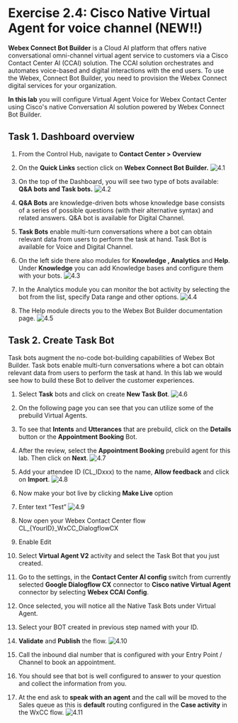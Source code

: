 # Exercise 2.4: Cisco Native Virtual Agent for voice channel (NEW!!)

**Webex Connect Bot Builder** is a Cloud AI platform that offers native conversational omni-channel virtual agent service to customers via a Cisco Contact Center AI (CCAI) solution. The CCAI solution orchestrates and automates voice-based and digital interactions with the end users. To use the Webex, Connect Bot Builder, you need to provision the Webex Connect digital services for your organization.

**In this lab** you will configure Virtual Agent Voice for Webex Contact Center using Cisco's native Conversation AI solution powered by Webex Connect Bot Builder.

## Task 1. Dashboard overview

1. From the Control Hub, navigate to **Contact Center > Overview**
2. On the **Quick Links** section click on **Webex Connect Bot Builder.**
![4.1](/assets/images/NativeVA/4.1.png)

3. On the top of the Dashboard, you will see two type of bots available: **Q&A bots and Task bots.**
![4.2](/assets/images/NativeVA/4.2.png)

4. **Q&A Bots** are knowledge-driven bots whose knowledge base consists of a series of possible questions (with their alternative syntax) and related answers. Q&A bot is available for Digital Channel.
5. **Task Bots** enable multi-turn conversations where a bot can obtain relevant data from users to perform the task at hand. Task Bot  is available for Voice and Digital Channel.

6. On the left side there also modules for **Knowledge , Analytics** and **Help**. Under **Knowledge** you can add Knowledge bases and configure them with your bots.
![4.3](/assets/images/NativeVA/4.3.png)

7. In the Analytics module you can monitor the bot activity by selecting the bot from the list, specify Data range and other options.
![4.4](/assets/images/NativeVA/4.4.png)

8. The Help module directs you to the Webex Bot Builder documentation page.
![4.5](/assets/images/NativeVA/4.5.png)

## Task 2. Create Task Bot

Task bots augment the no-code bot-building capabilities of Webex Bot Builder. Task bots enable multi-turn conversations where a bot can obtain relevant data from users to perform the task at hand. In this lab we would see how to build these Bot to deliver the customer experiences.

1. Select **Task** bots and click on create **New Task Bot**.
![4.6](/assets/images/NativeVA/4.6.png)

2. On the following page you can see that you can utilize some of the prebuild Virtual Agents.

3. To see that **Intents** and **Utterances** that are prebuild, click on the **Details** button or the **Appointment Booking** Bot.

4. After the review, select the **Appointment Booking** prebuild agent for this lab. Then click on **Next**.
![4.7](/assets/images/NativeVA/4.7.png)

5. Add your attendee ID (CL_IDxxx) to the name, **Allow feedback** and click on **Import**.
![4.8](/assets/images/NativeVA/4.8.png)

6. Now make your bot live by clicking **Make Live** option

7. Enter text “Test”
![4.9](/assets/images/NativeVA/4.9.png)

8. Now open your Webex Contact Center flow CL_{YourID}_WxCC_DialogflowCX

9. Enable Edit

10. Select **Virtual Agent V2** activity and select the Task Bot that you just created.

11. Go to the settings, in the **Contact Center AI config** switch from currently selected **Google Dialogflow CX** connector to **Cisco native Virtual Agent** connector by selecting **Webex CCAI Config**.

12. Once selected, you will notice all the Native Task Bots under Virtual Agent.

13. Select your BOT created in previous step named with your ID.

14. **Validate** and **Publish** the flow.
![4.10](/assets/images/NativeVA/4.10.png)

15. Call the inbound dial number that is configured with your Entry Point / Channel to book an appointment.

16. You should see that bot is well configured to answer to your question and collect the information from you.

17. At the end ask to **speak with an agent** and the call will be moved to the Sales queue as this is **default** routing configured in the **Case activity** in the WxCC flow.
![4.11](/assets/images/NativeVA/4.11.png)
